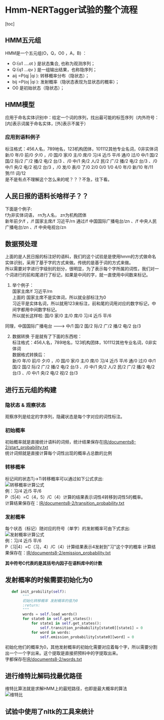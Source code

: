 # Hmm-NERTagger试验的整个流程
[toc]
## HMM五元组
HMM是一个五元组(O，Q，O0 ，A，B) ：
* O:{o1 ….ot } 是状态集合,  也称为观测序列；
* Q:{q1 …qv } 是一组输出结果，也称隐序列；
* aij =P(qj |qi ):  转移概率分布（隐状态）；
* bij =P(oj |qi ):  发射概率（隐状态表现为显状态的概率）；
* O0 是初始状态（隐状态）；
## HMM模型
应用于命名实体识别中：给定一个词的序列，找出最可能的标签序列（内外符号：[内]表示词属于命名实体，[外]表示不属于）

### 应用到语料例子
标注格式：456人名，789地名，123机构团体，101112其他专业名词，0非实体词  
新/0 年/0 前/0 夕/0 ，/0 国/0 家/0 主/0 席/0 习/4 近/5 平/6 通/0 过/0 中/1 国/2 国/2 际/2 广/2 播/2 电/2 台/3 、/0 中/1 央/2 人/2 民/2 广/2 播/2 电/2 台/3 、/0 中/1 央/2 电/2 视/2 台/3 ，/0 发/0 表/0 了/0 2/0 0/0 1/0 4/0 年/0 新/10 年/11 贺/11 词/12  
是不是有点不理解这个怎么来的呢？？？不急，往下看。

## 人民日报的语料长啥样子？？
下面是个例子:  
f为非实体词语， rn为人名， zn为机构团体  
新年前夕/f ，/f 国家主席/f 习近平/rn 通过/f 中国国际广播电台/zn 、/f 中央人民广播电台/zn 、/f 中央电视台/zn  
## 数据预处理
上面的是人民日报的标注好的语料，我们的这个试验是是使用hmm的方式做命名实体识别，采用了基于字的方式来做。传统的是基于词的方式来做。  
所以需要对字进行字级别的划分，很明显，为了表示每个字所属的词性，我们对一个词进行的前和尾进行了标记，如果是中间的字，就一直使用中间数来标记。  
1. 举个例子：  
国家主席/f 习近平/rn  
上面的 国家主席不是实体词，所以就全部标注为0  
习近平是实体名词，所以就用123来标注，前和尾的词用对应的数字标记，中间字都用中间数字标记。  
所以就长这样啦: 国/0 家/0 主/0 席/0 习/4 近/5 平/6  

同理，中国国际广播电台 ---> 中/1 国/2 国/2 际/2 广/2 播/2 电/2 台/3

2. 数据转换
于是就有了下面的东西啦：  
标注格式：456人名，789地名，123机构团体，101112其他专业名词，0非实体词  
数据格式转换后：  
新/0 年/0 前/0 夕/0 ，/0 国/0 家/0 主/0 席/0 习/4 近/5 平/6 通/0 过/0 中/1 国/2 国/2 际/2 广/2 播/2 电/2 台/3 、/0 中/1 央/2 人/2 民/2 广/2 播/2 电/2 台/3 、/0 中/1 央/2 电/2 视/2 台/3 

## 进行五元组的构建
### 隐状态 & 观察状态
观察序列是给定的字序列，隐藏状态是每个字对应的词性标注。
### 初始概率
初始概率就是直接统计语料的词频，统计结果保存在[IR/documents8-2/start_probability.txt](https://github.com/gugug/Hmm-NERTagger/blob/master/IR/documents8-2/start_probability.txt)  
统计词频就是直接计算每个词性出现的概率占总数的比例

### 转移概率
标记间的状态Tj→Ti转移概率可以通过如下公式求出:  
![转移概率计算公式](https://github.com/gugug/Hmm-NERTagger/blob/master/Screenshots/transtition.png)  
例：习/4 近/5 平/6  
P（5|4）=C（4，5）/C（4）计算的结果表示词性4转移到词性5的概率。  
计算结果保存在：[IR/documents8-2/transition_probability.txt](https://github.com/gugug/Hmm-NERTagger/blob/master/IR/documents8-2/transition_probability.txt)  

### 发射概率
每个状态（标记）随对应的符号（单字）的发射概率可由下式求出:  
![发射概率计算公式](https://github.com/gugug/Hmm-NERTagger/blob/master/Screenshots/emission.png)  
例：习/4 近/5 平/6  
P（习|4）=C（习，4）/C（4）计算结果表示4发射到"习"这个字的概率
计算结果保存在：[IR/documents8-2/emission_probability.txt](https://github.com/gugug/Hmm-NERTagger/blob/master/IR/documents8-2/emission_probability.txt)  

**其中符号C代表的是其括号内因子在语料库中的计数**

## 发射概率的时候需要初始化为0
```python
   def init_probility(self):
        """
        初始化转移概率 发射概率的值为0
        :return:
        """
        words = self.load_words()
        for state0 in self.get_states():
            for state1 in self.get_states():
                self.transition_probability[state0][state1] = 0
            for word in words:
                self.emission_probability[state0][word] = 0
```
初始化他们的概率为0，其他发射概率的初始化需要对应着每个字，所以需要分割出一个一个字出来。这个提取是直接把预料中的字提取出来。  
字都保存在[IR/documents8-2/words.txt](https://github.com/gugug/Hmm-NERTagger/blob/master/IR/documents8-2/words.txt)  

## 进行维特比解码找最优路径
维特比算法就是求解HMM上的最短路径，也即是最大概率的算法  
![维特比](https://github.com/gugug/Hmm-NERTagger/blob/master/Screenshots/viterbi.png)  

## 试验中使用了nltk的工具来统计
